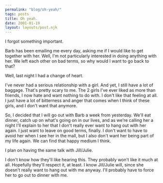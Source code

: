 ```yaml
---
permalink: "blog/oh-yeah/"
tags: posts
title: Oh yeah.
date: 2001-01-19
layout: layouts/post.njk
---
```


I forgot something important. 

Barb has been emailing me every day, asking me if I would like to get together with her. Well, I'm not particularly interested in doing anything with her. We left each other on bad terms, so why would I want to go back to that? 

Well, last night I had a change of heart.

I've never had a serious relationship with a girl. And yet, I still have a lot of baggage. That's pretty scary to me. The 2 girls I've ever liked as more than friends, I now hate and want nothing to do with. I don't like that feeling at all. I just have a lot of bitterness and anger that comes when I think of these girls, and I don't want that anymore.

So, I decided that I will go out with Barb a week from yesterday. We'll eat dinner, catch up on what's going on in our lives, and as we're calling her a night I'll explain to her that I don't really ever want to hang out with her again. I just want to leave on good terms, finally. I don't want to have to avoid her when I see her in the mall, but I also don't want her being part of my life again. We can find that happy medium I think. 

I plan on having the same talk with Jill/Julie. 

I don't know how they'll like hearing this. They probably won't like it much at all. Hopefully they'll respect it, at least. I know Jill/Julie will, since she doesn't really want to hang out with me anyway. I'll probably have to force her to go out to dinner with me.